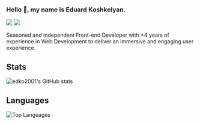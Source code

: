 ### Hello 👋, my name is Eduard Koshkelyan.

[![](https://img.shields.io/badge/-@edko2001-%23181717?style=flat-square&logo=github)](https://github.com/edko2001)
[![](https://img.shields.io/badge/-@PersonalWebsite-%23181717?style=flat-square&logo=html5)](https://eduard-koshkelyan.onrender.com/)
<!-- [![](https://img.shields.io/badge/-Eduard%20Koshkelyan-blue?style=flat-square&logo=Linkedin&logoColor=white&link=https://www.linkedin.com/in/eduard-koshkelyan/)](https://www.linkedin.com/in/eduard-koshkelyan/) -->

Seasoned and independent Front-end Developer with +4 years of experience in Web Development to deliver an immersive and engaging user experience.

## Stats
![edko2001's GitHub stats](https://github-readme-stats.vercel.app/api?username=edko2001&show_icons=true&theme=dracula&count_private=true)


## Languages 
![Top Languages](https://github-readme-stats.vercel.app/api/top-langs/?username=edko2001&layout=compact&hide=css,html,handlebars)
